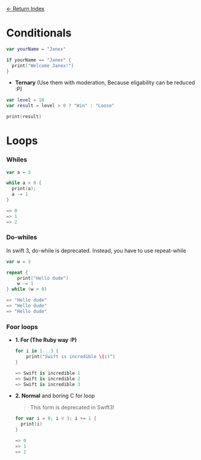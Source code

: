 [<- Return Index](/README.md)


# Conditionals

```Swift
var yourName = "Janex"

if yourName == "Janex" {
  print("Welcome Janex!")
}
```

- **Ternary** (Use them with moderation, Because eligability can be reduced :P)

```Swift
var level = 10
var result = level > 0 ? "Win" : "Loose"

print(result)
```

# Loops

### Whiles

```Swift
var a = 3

while a > 0 {
  print(a);
  a -= 1
}

=> 0
=> 1
=> 2
```

### Do-whiles

In swift 3, do-while is deprecated. Instead, you have to use repeat-while

```Swift
var w = 3

repeat {
    print("Hello dude")
    w -= 1
} while (w > 0)

=> "Hello dude"
=> "Hello dude"
=> "Hello dude"
```

### Foor loops
- **1. For (The Ruby way :P)**

  ```Swift
  for i in 1...3 {
      print("Swift is incredible \(i)")
  }

  => Swift is incredible 1
  => Swift is incredible 2
  => Swift is incredible 3
  ```
- **2. Normal** and boring C for loop

  > This form is deprecated in Swift3!

  ```Swift
  for var i = 0; i < 3; i += 1 {
    print(i)
  }

  => 0
  => 1
  => 2
  ```
